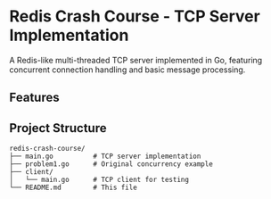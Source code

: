 # Redis Crash Course - TCP Server Implementation

A Redis-like multi-threaded TCP server implemented in Go, featuring concurrent connection handling and basic message processing.

## Features

## Project Structure

```
redis-crash-course/
├── main.go          # TCP server implementation
├── problem1.go      # Original concurrency example
├── client/
│   └── main.go      # TCP client for testing
└── README.md        # This file
```
